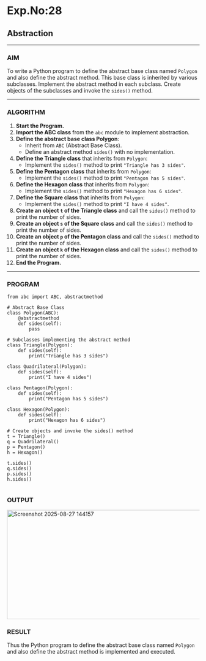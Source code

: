 # Exp.No:28  
## Abstraction

---

### AIM  
To write a Python program to define the abstract base class named `Polygon` and also define the abstract method. This base class is inherited by various subclasses. Implement the abstract method in each subclass. Create objects of the subclasses and invoke the `sides()` method.

---

### ALGORITHM

1. **Start the Program.**
2. **Import the ABC class** from the `abc` module to implement abstraction.
3. **Define the abstract base class Polygon**:
   - Inherit from `ABC` (Abstract Base Class).
   - Define an abstract method `sides()` with no implementation.
4. **Define the Triangle class** that inherits from `Polygon`:
   - Implement the `sides()` method to print `"Triangle has 3 sides"`.
5. **Define the Pentagon class** that inherits from `Polygon`:
   - Implement the `sides()` method to print `"Pentagon has 5 sides"`.
6. **Define the Hexagon class** that inherits from `Polygon`:
   - Implement the `sides()` method to print `"Hexagon has 6 sides"`.
7. **Define the Square class** that inherits from `Polygon`:
   - Implement the `sides()` method to print `"I have 4 sides"`.
8. **Create an object `t` of the Triangle class** and call the `sides()` method to print the number of sides.
9. **Create an object `s` of the Square class** and call the `sides()` method to print the number of sides.
10. **Create an object `p` of the Pentagon class** and call the `sides()` method to print the number of sides.
11. **Create an object `k` of the Hexagon class** and call the `sides()` method to print the number of sides.
12. **End the Program.**

---

### PROGRAM

```
from abc import ABC, abstractmethod

# Abstract Base Class
class Polygon(ABC):
    @abstractmethod
    def sides(self):
        pass

# Subclasses implementing the abstract method
class Triangle(Polygon):
    def sides(self):
        print("Triangle has 3 sides")

class Quadrilateral(Polygon):
    def sides(self):
        print("I have 4 sides")

class Pentagon(Polygon):
    def sides(self):
        print("Pentagon has 5 sides")

class Hexagon(Polygon):
    def sides(self):
        print("Hexagon has 6 sides")

# Create objects and invoke the sides() method
t = Triangle()
q = Quadrilateral()
p = Pentagon()
h = Hexagon()

t.sides()
q.sides()
p.sides()
h.sides()


```

### OUTPUT
<img width="1085" height="285" alt="Screenshot 2025-08-27 144157" src="https://github.com/user-attachments/assets/aa9a798a-0bc6-4430-a6d3-50507b1ab585" />


### RESULT
Thus the Python program to define the abstract base class named `Polygon` and also define the abstract method is implemented and executed.
